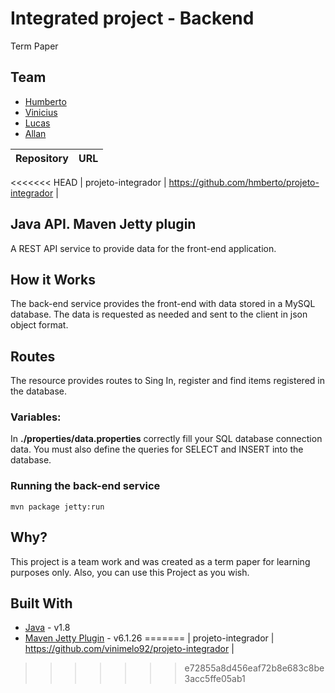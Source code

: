 # Integrated project - Backend
Term Paper

## Team
* [Humberto](https://github.com/hmberto)
* [Vinicius](https://github.com/vinimelo92)
* [Lucas](https://github.com)
* [Allan](https://github.com)

| Repository | URL |
|--- |--- |
<<<<<<< HEAD
| projeto-integrador | https://github.com/hmberto/projeto-integrador |

## Java API. Maven Jetty plugin
A REST API service to provide data for the front-end application.

## How it Works
The back-end service provides the front-end with data stored in a MySQL database. The data is requested as needed and sent to the client in json object format.

## Routes
The resource provides routes to Sing In, register and find items registered in the database.

### Variables:
In **./properties/data.properties** correctly fill your SQL database connection data. You must also define the queries for SELECT and INSERT into the database.

### Running the back-end service
~~~
mvn package jetty:run
~~~

## Why? 
This project is a team work and was created as a term paper for learning purposes only. Also, you can use this Project as you wish.

## Built With
* [Java](https://www.java.com/) - v1.8
* [Maven Jetty Plugin](https://wiki.eclipse.org/Jetty/Feature/Jetty_Maven_Plugin) - v6.1.26
=======
| projeto-integrador | https://github.com/vinimelo92/projeto-integrador |
>>>>>>> e72855a8d456eaf72b8e683c8be3acc5ffe05ab1
